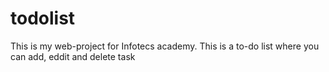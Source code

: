# todolist
This is my web-project for Infotecs academy.
This is a to-do list where you can add, eddit and delete task

